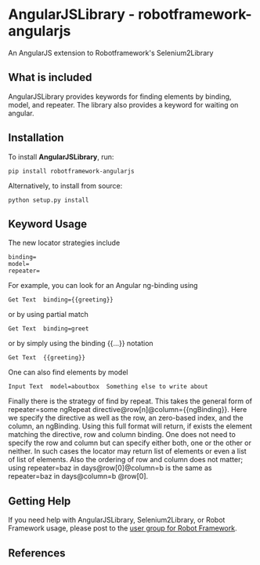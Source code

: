 # AngularJSLibrary - robotframework-angularjs
An AngularJS extension to Robotframework's Selenium2Library

## What is included

AngularJSLibrary provides keywords for finding elements by binding, model, and repeater. The library also provides a keyword for waiting on angular.

## Installation

To install **AngularJSLibrary**, run:

```
pip install robotframework-angularjs
```

Alternatively, to install from source:

```
python setup.py install
```

## Keyword Usage

The new locator strategies include

```
binding=
model=
repeater=
```

For example, you can look for an Angular ng-binding using

```
Get Text  binding={{greeting}}
```

or by using partial match

```
Get Text  binding=greet
```

or by simply using the binding {{…}} notation

```
Get Text  {{greeting}}
```

One can also find elements  by model

```
Input Text  model=aboutbox  Something else to write about
```

Finally there is the strategy of find by repeat. This takes the general form of repeater=some ngRepeat directive@row[n]@column={{ngBinding}}. Here we specify the directive as well as the row, an zero-based index, and the column, an ngBinding. Using this full format will return, if exists the element matching the directive, row and column binding.  One does not need to specify the row and column but can specify either both, one or the other or neither. In such cases the locator may return  list  of elements or even a list of list of elements. Also the ordering of row and column does not matter; using repeater=baz in days@row[0]@column=b is the same as repeater=baz in days@column=b @row[0].

## Getting Help

If you need help with AngularJSLibrary, Selenium2Library, or Robot Framework usage, please post to the [user group for Robot Framework](https://groups.google.com/forum/#!forum/robotframework-users).

## References
